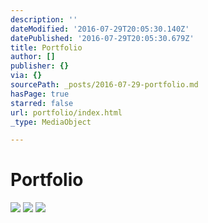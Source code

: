 ```yaml
---
description: ''
dateModified: '2016-07-29T20:05:30.140Z'
datePublished: '2016-07-29T20:05:30.679Z'
title: Portfolio
author: []
publisher: {}
via: {}
sourcePath: _posts/2016-07-29-portfolio.md
hasPage: true
starred: false
url: portfolio/index.html
_type: MediaObject

---
```

# Portfolio
![](https://the-grid-user-content.s3-us-west-2.amazonaws.com/26744e21-7869-4deb-937d-a3c6abc02446.jpg)
![](https://the-grid-user-content.s3-us-west-2.amazonaws.com/b7cdaeb5-77ed-49af-832d-fe7a601f95d5.jpg)
![](https://the-grid-user-content.s3-us-west-2.amazonaws.com/5135eecc-6dbe-408f-b5dc-908f16b06cb2.jpg)